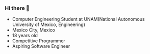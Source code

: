 ### Hi there 👋

- Computer Engineering Student at UNAM(National Autonomous University of Mexico, Engineering)
- Mexico City, Mexico
- 18 years old
- Competitive Programmer
- Aspiring Software Engineer
  

